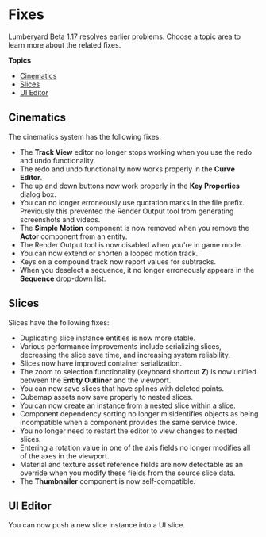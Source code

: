 # Fixes<a name="lumberyard-v1.17-fixes"></a>

Lumberyard Beta 1.17 resolves earlier problems. Choose a topic area to learn more about the related fixes.

**Topics**
+ [Cinematics](#cinematics-fixes-v1.17)
+ [Slices](#slices-fixes-v1.17)
+ [UI Editor](#ui-editor-fixes-v1.17)

## Cinematics<a name="cinematics-fixes-v1.17"></a>

The cinematics system has the following fixes:
+ The **Track View** editor no longer stops working when you use the redo and undo functionality.
+ The redo and undo functionality now works properly in the **Curve Editor**.
+ The up and down buttons now work properly in the **Key Properties** dialog box.
+ You can no longer erroneously use quotation marks in the file prefix. Previously this prevented the Render Output tool from generating screenshots and videos.
+ The **Simple Motion** component is now removed when you remove the **Actor** component from an entity.
+ The Render Output tool is now disabled when you're in game mode.
+ You can now extend or shorten a looped motion track.
+ Keys on a compound track now report values for subtracks.
+ When you deselect a sequence, it no longer erroneously appears in the **Sequence** drop-down list.

## Slices<a name="slices-fixes-v1.17"></a>

Slices have the following fixes:
+ Duplicating slice instance entities is now more stable.
+ Various performance improvements include serializing slices, decreasing the slice save time, and increasing system reliability.
+ Slices now have improved container serialization.
+ The zoom to selection functionality (keyboard shortcut **Z**) is now unified between the **Entity Outliner** and the viewport.
+ You can now save slices that have splines with deleted points.
+ Cubemap assets now save properly to nested slices.
+ You can now create an instance from a nested slice within a slice.
+ Component dependency sorting no longer misidentifies objects as being incompatible when a component provides the same service twice.
+ You no longer need to restart the editor to view changes to nested slices.
+ Entering a rotation value in one of the axis fields no longer modifies all of the axes in the viewport.
+ Material and texture asset reference fields are now detectable as an override when you modify these fields from the source slice data.
+ The **Thumbnailer** component is now self-compatible.

## UI Editor<a name="ui-editor-fixes-v1.17"></a>

You can now push a new slice instance into a UI slice.